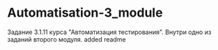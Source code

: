 # Automatisation-3_module
Задание 3.1.11 курса "Автоматизация тестирования". Внутри одно из заданий второго модуля. added readme

